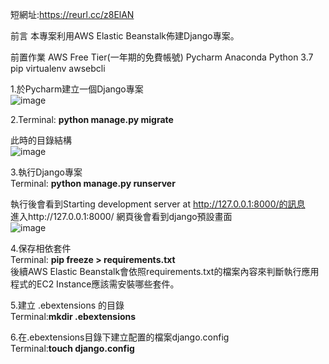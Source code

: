 短網址:https://reurl.cc/z8ElAN

前言
本專案利用AWS Elastic Beanstalk佈建Django專案。

前置作業
AWS Free Tier(一年期的免費帳號)
Pycharm
Anaconda
Python 3.7
pip
virtualenv
awsebcli


1.於Pycharm建立一個Django專案<br />
![image](https://gitlab.com/hpsh31323/picture/-/raw/master/Creat%20Django%20Project%20On%20AWS/creat_django_project.png)

2.Terminal: **python manage.py migrate**

此時的目錄結構<br />
![image](https://gitlab.com/hpsh31323/picture/-/raw/master/Creat%20Django%20Project%20On%20AWS/divlist1.png)

3.執行Django專案<br />
Terminal: **python manage.py runserver**

執行後會看到Starting development server at http://127.0.0.1:8000/的訊息<br />
進入http://127.0.0.1:8000/ 網頁後會看到django預設畫面<br />
![image](https://gitlab.com/hpsh31323/picture/-/raw/master/Creat%20Django%20Project%20On%20AWS/django.png)

4.保存相依套件<br />
Terminal: **pip freeze > requirements.txt**<br />
後續AWS Elastic Beanstalk會依照requirements.txt的檔案內容來判斷執行應用程式的EC2 Instance應該需安裝哪些套件。

5.建立 .ebextensions 的目錄<br />
Terminal:**mkdir .ebextensions**

6.在.ebextensions目錄下建立配置的檔案django.config<br />
Terminal:**touch django.config**
